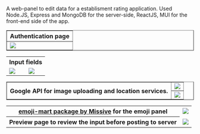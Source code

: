 A web-panel to edit data for a establisment rating application. Used Node.JS, Express and MongoDB for the server-side, ReactJS, MUI for the front-end side of the app.

<table border=none>
  <th colspan=2>Authentication page</th>
  <tr>
    <td valign="top" colspan=2><img src="https://github.com/user-attachments/assets/6ae01b3b-c391-4915-ac06-566c763f1ef7"></td>
  </tr>
</table>



<table>
  <th colspan=2>Input fields</th>
  <tr>
    <td valign="top"><img src="https://github.com/user-attachments/assets/2aa28ce8-d183-4175-ade0-2bb9288a1e74"></td>
    <td valign="top"><img src="https://github.com/user-attachments/assets/bad93f61-f664-4dbf-ba2b-2334327bcc34"></td>
</tr>
</table>



<table border=none>
  <tr>
      <th rowspan=2>Google API for image uploading and location services.</th>
      <td valign="top"><img src="https://github.com/user-attachments/assets/e6c69185-25a1-4bc6-996d-4dc4bd82286e"></td>
  </tr>
  <tr>
      <td valign="top"><img src="https://github.com/user-attachments/assets/82a27c8e-ddf1-4639-b85c-57929d10322b"></td>
  </tr>
  </tr>
</table>




<table>
  <tr>
    <th><a href="https://github.com/missive/emoji-mart" rel="nofollow">emoji-mart package by Missive</a> for the emoji panel </th>
    <td><img src="https://github.com/user-attachments/assets/91c8c6ce-9101-46e7-a93f-d5ef2d5c5055"></td>
</tr>
<tr>
  <th>Preview page to review the input before posting to server</th>
  <td><img src="https://github.com/user-attachments/assets/d25ba4c2-b879-47b3-87d6-32a4cdb77566"></td>
  </tr>
</table>
